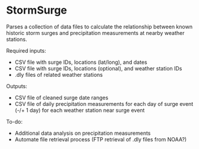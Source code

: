 # StormSurge
Parses a collection of data files to calculate the relationship between known historic storm surges and precipitation measurements at nearby weather stations.

Required inputs:
- CSV file with surge IDs, locations (lat/long), and dates
- CSV file with surge IDs, locations (optional), and weather station IDs
- .dly files of related weather stations

Outputs:
- CSV file of cleaned surge date ranges
- CSV file of daily precipitation measurements for each day of surge event (-/+ 1 day) for each weather station near surge event

To-do:
- Additional data analysis on precipitation measurements
- Automate file retrieval process (FTP retrieval of .dly files from NOAA?)

